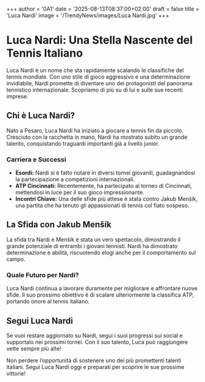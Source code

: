 +++
author = '0A1'
date = '2025-08-13T08:37:00+02:00'
draft = false
title = 'Luca Nardi'
image = '/TrendyNews/images/Luca Nardi.jpg'
+++

# Luca Nardi: Una Stella Nascente del Tennis Italiano

Luca Nardi è un nome che sta rapidamente scalando le classifiche del tennis mondiale. Con uno stile di gioco aggressivo e una determinazione invidiabile, Nardi promette di diventare uno dei protagonisti del panorama tennistico internazionale. Scopriamo di più su di lui e sulle sue recenti imprese.

## Chi è Luca Nardi?

Nato a Pesaro, Luca Nardi ha iniziato a giocare a tennis fin da piccolo. Cresciuto con la racchetta in mano, Nardi ha mostrato subito un grande talento, conquistando traguardi importanti già a livello junior.

### Carriera e Successi

- **Esordi:** Nardi si è fatto notare in diversi tornei giovanili, guadagnandosi la partecipazione a competizioni internazionali.
- **ATP Cincinnati:** Recentemente, ha partecipato al torneo di Cincinnati, mettendosi in luce per il suo gioco impressionante.
- **Incontri Chiave:** Una delle sfide più attese è stata contro Jakub Menšík, una partita che ha tenuto gli appassionati di tennis col fiato sospeso.

## La Sfida con Jakub Menšík

La sfida tra Nardi e Menšík è stata un vero spettacolo, dimostrando il grande potenziale di entrambi i giovani tennisti. Nardi ha dimostrato determinazione e abilità, riscuotendo elogi anche per il comportamento sul campo.

### Quale Futuro per Nardi?

Luca Nardi continua a lavorare duramente per migliorare e affrontare nuove sfide. Il suo prossimo obiettivo è di scalare ulteriormente la classifica ATP, portando onore al tennis italiano.

## Segui Luca Nardi

Se vuoi restare aggiornato su Nardi, segui i suoi progressi sui social e supportalo nei prossimi tornei. Con il suo talento, Luca può raggiungere vette sempre più alte!

Non perdere l’opportunità di sostenere uno dei più promettenti talenti italiani. Segui Luca Nardi oggi e preparati per scoprire le sue prossime vittorie!